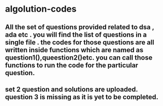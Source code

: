 # algolution-codes
All the set of questions provided related to dsa , ada etc .
you will find the list of questions in a single file . 
the codes for those questions are all written inside functions which are named as question1(),queestion2()etc.
you can call those functions to run the code for the particular question.
--------------------------------------------------------------------------------------------------------------------
set 2 question and solutions are uploaded. question 3 is missing as it is yet to be completed.
--------------------------------------------------------------------------------------------------------------------
